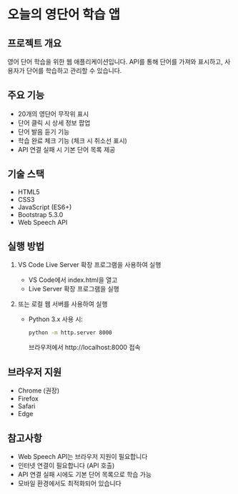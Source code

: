 # 오늘의 영단어 학습 앱

## 프로젝트 개요
영어 단어 학습을 위한 웹 애플리케이션입니다. API를 통해 단어를 가져와 표시하고, 사용자가 단어를 학습하고 관리할 수 있습니다.

## 주요 기능
- 20개의 영단어 무작위 표시
- 단어 클릭 시 상세 정보 팝업
- 단어 발음 듣기 기능
- 학습 완료 체크 기능 (체크 시 취소선 표시)
- API 연결 실패 시 기본 단어 목록 제공

## 기술 스택
- HTML5
- CSS3
- JavaScript (ES6+)
- Bootstrap 5.3.0
- Web Speech API

## 실행 방법
1. VS Code Live Server 확장 프로그램을 사용하여 실행
   - VS Code에서 index.html을 열고
   - Live Server 확장 프로그램을 실행

2. 또는 로컬 웹 서버를 사용하여 실행
   - Python 3.x 사용 시:
     ```bash
     python -m http.server 8000
     ```
     브라우저에서 http://localhost:8000 접속

## 브라우저 지원
- Chrome (권장)
- Firefox
- Safari
- Edge

## 참고사항
- Web Speech API는 브라우저 지원이 필요합니다
- 인터넷 연결이 필요합니다 (API 호출)
- API 연결 실패 시에도 기본 단어 목록으로 학습 가능
- 모바일 환경에서도 최적화되어 있습니다
